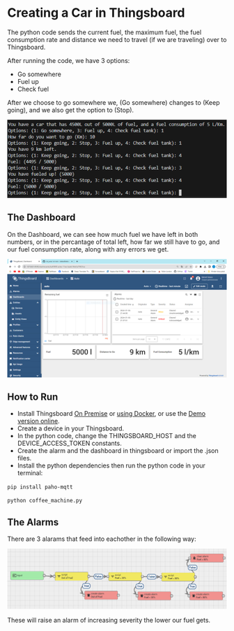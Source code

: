 # Creating a Car in Thingsboard

The python code sends the current fuel, the maximum fuel, the fuel consumption rate and distance we need to travel (if we are traveling) over to Thingsboard.

After running the code, we have 3 options:

- Go somewhere
- Fuel up
- Check fuel

After we choose to go somewhere we, (Go somewhere) changes to (Keep going), and we also get the option to (Stop).

![code](pictures/code.PNG)

## The Dashboard

On the Dashboard, we can see how much fuel we have left in both numbers, or in the percantage of total left, how far we still have to go, and our fuel consumption rate, along with any errors we get.

![dashboard](pictures/dashboard.PNG)

## How to Run

- Install Thingsboard [On Premise](https://thingsboard.io/docs/user-guide/install/windows/) or [using Docker](https://thingsboard.io/docs/user-guide/install/docker-windows/), or use the [Demo version online](https://demo.thingsboard.io/).
- Create a device in your Thingsboard.
- In the python code, change the THINGSBOARD_HOST and the DEVICE_ACCESS_TOKEN constants.
- Create the alarm and the dashboard in thingsboard or import the .json files.
- Install the python dependencies then run the python code in your terminal:

`pip install paho-mqtt`

`python coffee_machine.py`

## The Alarms

There are 3 alarams that feed into eachother in the following way:

![rule_chain](pictures/rule_chain.PNG)

These will raise an alarm of increasing severity the lower our fuel gets.
